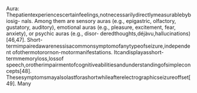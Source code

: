 Aura: Thepatientexperiencescertainfeelings,notnecessarilydirectlymeasurablebybiosig-
nals. Among them are sensory auras (e.g., epigastric, olfactory, gustatory, auditory),
emotional auras (e.g., pleasure, excitement, fear, anxiety), or psychic auras (e.g., disor-
deredthoughts,déjàvu,hallucinations)[46,47].
Short-termimpairedawarenessisacommonsymptomofanytypeofseizure,independent
ofothermotorornon-motormanifestations. Itcandisplayasshort-termmemoryloss,lossof
speech,orotherimpairmentofcognitiveabilitiesandunderstandingofsimpleconcepts[48].
Thesesymptomsmayalsolastforashortwhileafterelectrographicseizureoffset[49]. Many